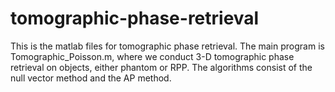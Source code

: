 # tomographic-phase-retrieval
This is the matlab files  for tomographic phase retrieval.
The main program is Tomographic_Poisson.m, where we conduct 3-D tomographic phase retrieval on  objects, either phantom or RPP.
The  algorithms consist of the null vector method and the AP method.
